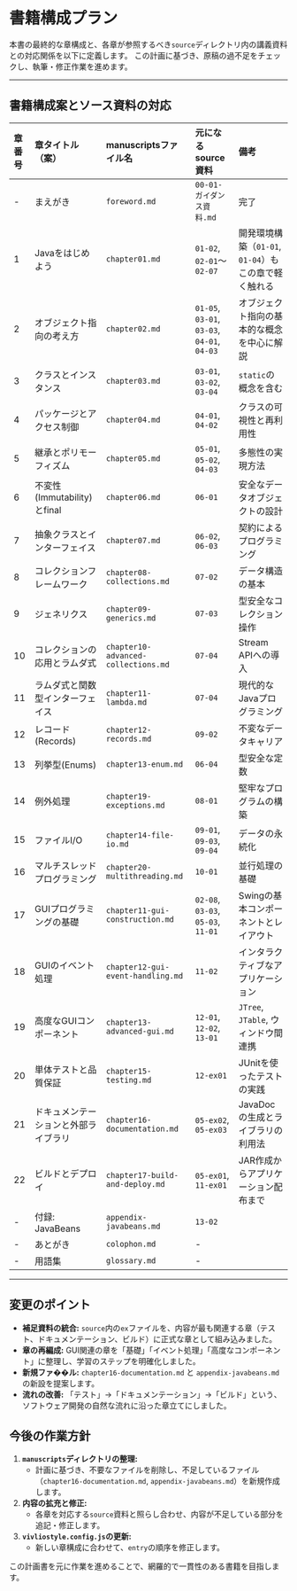 # 書籍構成プラン

本書の最終的な章構成と、各章が参照するべき`source`ディレクトリ内の講義資料との対応関係を以下に定義します。
この計画に基づき、原稿の過不足をチェックし、執筆・修正作業を進めます。

---

## 書籍構成案とソース資料の対応

| 章番号 | 章タイトル（案） | manuscriptsファイル名 | 元になるsource資料 | 備考 |
| :--- | :--- | :--- | :--- | :--- |
| - | まえがき | `foreword.md` | `00-01-ガイダンス資料.md` | 完了 |
| 1 | Javaをはじめよう | `chapter01.md` | `01-02`, `02-01`〜`02-07` | 開発環境構築（`01-01`, `01-04`）もこの章で軽く触れる |
| 2 | オブジェクト指向の考え方 | `chapter02.md` | `01-05`, `03-01`, `03-03`, `04-01`, `04-03` | オブジェクト指向の基本的な概念を中心に解説 |
| 3 | クラスとインスタンス | `chapter03.md` | `03-01`, `03-02`, `03-04` | `static`の概念を含む |
| 4 | パッケージとアクセス制御 | `chapter04.md` | `04-01`, `04-02` | クラスの可視性と再利用性 |
| 5 | 継承とポリモーフィズム | `chapter05.md` | `05-01`, `05-02`, `04-03` | 多態性の実現方法 |
| 6 | 不変性(Immutability)とfinal | `chapter06.md` | `06-01` | 安全なデータオブジェクトの設計 |
| 7 | 抽象クラスとインターフェイス | `chapter07.md` | `06-02`, `06-03` | 契約によるプログラミング |
| 8 | コレクションフレームワーク | `chapter08-collections.md` | `07-02` | データ構造の基本 |
| 9 | ジェネリクス | `chapter09-generics.md` | `07-03` | 型安全なコレクション操作 |
| 10 | コレクションの応用とラムダ式 | `chapter10-advanced-collections.md`| `07-04` | Stream APIへの導入 |
| 11 | ラムダ式と関数型インターフェイス | `chapter11-lambda.md` | `07-04` | 現代的なJavaプログラミング |
| 12 | レコード(Records) | `chapter12-records.md` | `09-02` | 不変なデータキャリア |
| 13 | 列挙型(Enums) | `chapter13-enum.md` | `06-04` | 型安全な定数 |
| 14 | 例外処理 | `chapter19-exceptions.md` | `08-01` | 堅牢なプログラムの構築 |
| 15 | ファイルI/O | `chapter14-file-io.md` | `09-01`, `09-03`, `09-04` | データの永続化 |
| 16 | マルチスレッドプログラミング | `chapter20-multithreading.md` | `10-01` | 並行処理の基礎 |
| 17 | GUIプログラミングの基礎 | `chapter11-gui-construction.md` | `02-08`, `03-03`, `05-03`, `11-01` | Swingの基本コンポーネントとレイアウト |
| 18 | GUIのイベント処理 | `chapter12-gui-event-handling.md` | `11-02` | インタラクティブなアプリケーション |
| 19 | 高度なGUIコンポーネント | `chapter13-advanced-gui.md` | `12-01`, `12-02`, `13-01` | `JTree`, `JTable`, ウィンドウ間連携 |
| 20 | 単体テストと品質保証 | `chapter15-testing.md` | `12-ex01` | JUnitを使ったテストの実践 |
| 21 | ドキュメンテーションと外部ライブラリ | `chapter16-documentation.md` | `05-ex02`, `05-ex03` | JavaDocの生成とライブラリの利用法 |
| 22 | ビルドとデプロイ | `chapter17-build-and-deploy.md`| `05-ex01`, `11-ex01` | JAR作成からアプリケーション配布まで |
| - | 付録: JavaBeans | `appendix-javabeans.md` | `13-02` | |
| - | あとがき | `colophon.md` | - | |
| - | 用語集 | `glossary.md` | - | |

---

## 変更のポイント

- **補足資料の統合:** `source`内の`ex`ファイルを、内容が最も関連する章（テスト、ドキュメンテーション、ビルド）に正式な章として組み込みました。
- **章の再編成:** GUI関連の章を「基礎」「イベント処理」「高度なコンポーネント」に整理し、学習のステップを明確化しました。
- **新規ファ��ル:** `chapter16-documentation.md` と `appendix-javabeans.md` の新設を提案します。
- **流れの改善:** 「テスト」→「ドキュメンテーション」→「ビルド」という、ソフトウェア開発の自然な流れに沿った章立てにしました。

## 今後の作業方針

1.  **`manuscripts`ディレクトリの整理:**
    - 計画に基づき、不要なファイルを削除し、不足しているファイル（`chapter16-documentation.md`, `appendix-javabeans.md`）を新規作成します。
2.  **内容の拡充と修正:**
    - 各章を対応する`source`資料と照らし合わせ、内容が不足している部分を追記・修正します。
3.  **`vivliostyle.config.js`の更新:**
    - 新しい章構成に合わせて、`entry`の順序を修正します。

この計画書を元に作業を進めることで、網羅的で一貫性のある書籍を目指します。